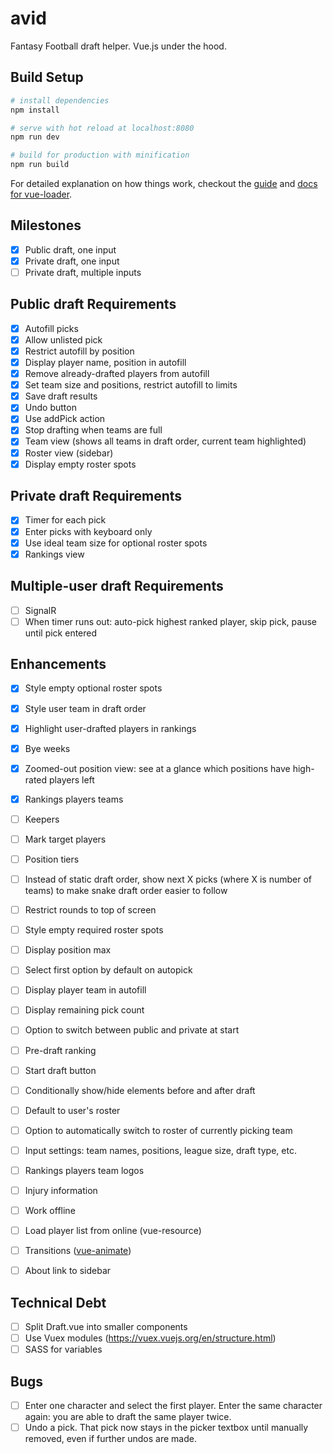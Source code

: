 # avid
Fantasy Football draft helper. Vue.js under the hood.

## Build Setup

``` bash
# install dependencies
npm install

# serve with hot reload at localhost:8080
npm run dev

# build for production with minification
npm run build
```

For detailed explanation on how things work, checkout the [guide](http://vuejs-templates.github.io/webpack/) and [docs for vue-loader](http://vuejs.github.io/vue-loader).

## Milestones
- [x] Public draft, one input
- [x] Private draft, one input
- [ ] Private draft, multiple inputs

## Public draft Requirements
- [x] Autofill picks
- [x] Allow unlisted pick
- [x] Restrict autofill by position
- [x] Display player name, position in autofill
- [x] Remove already-drafted players from autofill
- [x] Set team size and positions, restrict autofill to limits
- [x] Save draft results
- [x] Undo button
- [x] Use addPick action
- [x] Stop drafting when teams are full
- [x] Team view (shows all teams in draft order, current team highlighted)
- [x] Roster view (sidebar)
- [x] Display empty roster spots

## Private draft Requirements
- [x] Timer for each pick
- [x] Enter picks with keyboard only
- [x] Use ideal team size for optional roster spots
- [x] Rankings view

## Multiple-user draft Requirements
- [ ] SignalR
- [ ] When timer runs out: auto-pick highest ranked player, skip pick, pause until pick entered

## Enhancements
- [x] Style empty optional roster spots
- [x] Style user team in draft order
- [x] Highlight user-drafted players in rankings
- [x] Bye weeks 
- [x] Zoomed-out position view: see at a glance which positions have high-rated players left
- [x] Rankings players teams
- [ ] Keepers

- [ ] Mark target players
- [ ] Position tiers
- [ ] Instead of static draft order, show next X picks (where X is number of teams) to make snake draft order easier to follow
- [ ] Restrict rounds to top of screen
- [ ] Style empty required roster spots
- [ ] Display position max
- [ ] Select first option by default on autopick
- [ ] Display player team in autofill
- [ ] Display remaining pick count
- [ ] Option to switch between public and private at start
- [ ] Pre-draft ranking
- [ ] Start draft button
- [ ] Conditionally show/hide elements before and after draft
- [ ] Default to user's roster
- [ ] Option to automatically switch to roster of currently picking team
- [ ] Input settings: team names, positions, league size, draft type, etc.
- [ ] Rankings players team logos
- [ ] Injury information
- [ ] Work offline
- [ ] Load player list from online (vue-resource)
- [ ] Transitions ([vue-animate](https://github.com/haydenbbickerton/vue-animate))
- [ ] About link to sidebar

## Technical Debt
- [ ] Split Draft.vue into smaller components
- [ ] Use Vuex modules (https://vuex.vuejs.org/en/structure.html)
- [ ] SASS for variables

## Bugs
- [ ] Enter one character and select the first player. Enter the same character again: you are able to draft the same player twice.
- [ ] Undo a pick. That pick now stays in the picker textbox until manually removed, even if further undos are made.
